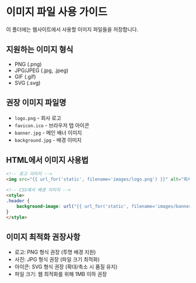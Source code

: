 # 이미지 파일 사용 가이드

이 폴더에는 웹사이트에서 사용할 이미지 파일들을 저장합니다.

## 지원하는 이미지 형식
- PNG (.png)
- JPG/JPEG (.jpg, .jpeg)
- GIF (.gif)
- SVG (.svg)

## 권장 이미지 파일명
- `logo.png` - 회사 로고
- `favicon.ico` - 브라우저 탭 아이콘
- `banner.jpg` - 메인 배너 이미지
- `background.jpg` - 배경 이미지

## HTML에서 이미지 사용법
```html
<!-- 로고 이미지 -->
<img src="{{ url_for('static', filename='images/logo.png') }}" alt="회사 로고">

<!-- CSS에서 배경 이미지 -->
<style>
.header {
    background-image: url("{{ url_for('static', filename='images/banner.jpg') }}");
}
</style>
```

## 이미지 최적화 권장사항
- 로고: PNG 형식 권장 (투명 배경 지원)
- 사진: JPG 형식 권장 (파일 크기 최적화)
- 아이콘: SVG 형식 권장 (확대/축소 시 품질 유지)
- 파일 크기: 웹 최적화를 위해 1MB 이하 권장 